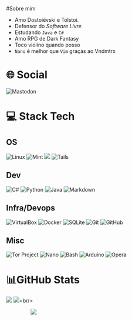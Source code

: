 #Sobre mim

- Amo Dostoiévski e Tolstoi.
- Defensor do *Software Livre*
- Estudando `Java` e `C#`
- Amo RPG de Dark Fantasy
- Toco violino quando posso
- `Nano` é melhor que `Vim` graças ao Vndmtrx

# 🌐 Social

![Mastodon](https://img.shields.io/badge/mastodon-6364FF?style=for-the-badge&logo=mastodon&logoColor=white) <a href="https://www.linkedin.com/in/diego-cesar-sinhorini-albino-dsa/"><img src="https://img.shields.io/badge/linkedin-%230077B5.svg?style=for-the-badge&logo=linkedin&logoColor=white" alt=""></a>

# 💻 Stack Tech

## OS

![Linux](https://img.shields.io/badge/Linux-D6C400?style=for-the-badge&logo=linux&logoColor=black) ![Mint](https://img.shields.io/badge/Linux_Mint-87CF3E?style=for-the-badge&logo=linux-mint&logoColor=white) ![](https://img.shields.io/badge/Arch_Linux-1793D1?style=for-the-badge&logo=arch-linux&logoColor=white) ![Tails](https://img.shields.io/badge/Tails%20-56347C?&style=for-the-badge&logo=tails&logoColor=white)

## Dev

![C#](https://img.shields.io/badge/c%23-%23239120.svg?style=for-the-badge&logo=csharp&logoColor=white) ![Python](https://img.shields.io/badge/python-3670A0?style=for-the-badge&logo=python&logoColor=white) ![Java](https://img.shields.io/badge/java-%23ED8B00.svg?style=for-the-badge&logo=openjdk&logoColor=white) ![Markdown](https://img.shields.io/badge/Markdown-2E2E2E?style=for-the-badge&logo=markdown&logoColor=white)


## Infra/Devops


![VirtualBox](https://img.shields.io/badge/virtualbox-183A61?style=for-the-badge&logo=virtualbox&logoColor=white) ![Docker](https://img.shields.io/badge/docker-2496ED?style=for-the-badge&logo=docker&logoColor=white) ![SQLite](https://img.shields.io/badge/sqlite-003B57?style=for-the-badge&logo=sqlite&logoColor=white) ![Git](https://img.shields.io/badge/git-F05032?style=for-the-badge&logo=git&logoColor=white) ![GitHub](https://img.shields.io/badge/github-2088FF?style=for-the-badge&logo=github&logoColor=white)

## Misc

![Tor Project](https://img.shields.io/badge/tor_project-7E4798?style=for-the-badge&logo=torproject&logoColor=white) ![Nano](https://img.shields.io/badge/Nano-4A90E2?style=for-the-badge&logo=nano&logoColor=FFFFFF)  ![Bash](https://img.shields.io/badge/bash-4EAA25?style=for-the-badge&logo=gnubash&logoColor=white) ![Arduino](https://img.shields.io/badge/-Arduino-00979D?style=for-the-badge&logo=Arduino&logoColor=white) ![Opera](https://img.shields.io/badge/Opera-FF1B2D?style=for-the-badge&logo=Opera&logoColor=white)

# 📊GitHub Stats

![](https://github-readme-stats.vercel.app/api?username=BodeDimitri&theme=transparent&hide_border=true&include_all_commits=false&count_private=false&rank_icon=github&locale=pt-br) ![](https://github-readme-stats.vercel.app/api/top-langs/?username=BodeDimitri&theme=transparent&hide_border=true&include_all_commits=false&count_private=false&layout=compact&locale=pt-br&hide=html,css,)<br/>

&nbsp;&nbsp;&nbsp;&nbsp;&nbsp;&nbsp;&nbsp;&nbsp;&nbsp;&nbsp;&nbsp;&nbsp;&nbsp;&nbsp;&nbsp;&nbsp;&nbsp;![](https://github-readme-streak-stats.herokuapp.com/?user=BodeDimitri&theme=transparent&hide_border=true&locale=pt-br&card_width=600)<br/>
